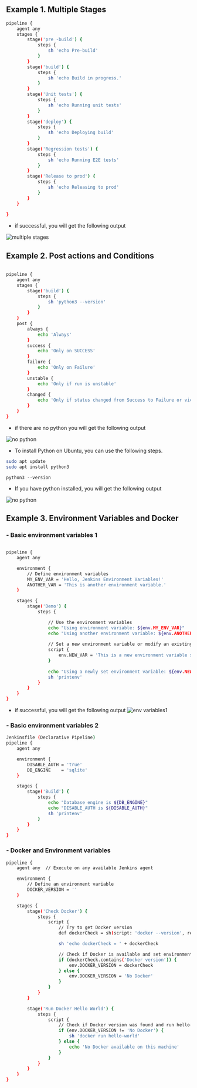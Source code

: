 

## Example 1. Multiple Stages

```bash
pipeline {
    agent any
    stages {
        stage('pre -build') {
            steps {
                sh 'echo Pre-build'
            }
        }
        stage('build') {
            steps {
                sh 'echo Build in progress.'
            }
        }
        stage('Unit tests') {
            steps {
                sh 'echo Running unit tests'
            }
        }
        stage('deploy') {
            steps {
                sh 'echo Deploying build'
            }
        }
        stage('Regression tests') {
            steps {
                sh 'echo Running E2E tests'
            }
        }
        stage('Release to prod') {
            steps {
                sh 'echo Releasing to prod'
            }
        }
    }
 
}
```

- if successful, you will get the following output


![multiple stages](./images/1_MultipleStages.jpg)

## Example 2. Post actions and Conditions

```bash

pipeline {
    agent any
    stages {
        stage('build') {
            steps {
                sh 'python3 --version'
            }
        }
    }
    post {
        always {
            echo 'Always'
        }
        success {
            echo 'Only on SUCCESS'
        }
        failure {
            echo 'Only on Failure'
        }
        unstable {
            echo 'Only if run is unstable'
        }
        changed {
            echo 'Only if status changed from Success to Failure or vice versa w.r.t. last run.'
        }
    }
}

```

- if there are no python you will get the following output

![no python](./images/2_nopython.jpg)

- To install Python on Ubuntu, you can use the following steps. 

```bash
sudo apt update
sudo apt install python3
```

```
python3 --version
```

- If you have python installed, you will get the following output

![no python](./images/2_python.jpg)

## Example 3. Environment Variables and Docker

### - Basic environment variables 1

```bash

pipeline {
    agent any

    environment {
        // Define environment variables
        MY_ENV_VAR = 'Hello, Jenkins Environment Variables!'
        ANOTHER_VAR = 'This is another environment variable.'
    }

    stages {
        stage('Demo') {
            steps {

                // Use the environment variables
                echo "Using environment variable: ${env.MY_ENV_VAR}"
                echo "Using another environment variable: ${env.ANOTHER_VAR}"
                
                // Set a new environment variable or modify an existing one
                script {
                    env.NEW_VAR = 'This is a new environment variable set during runtime.'
                }
                
                echo "Using a newly set environment variable: ${env.NEW_VAR}"
                sh 'printenv'
            }
        }
    }
}


```

- if successful, you will get the following output
![env variables1](./images/3_env1.jpg)

### - Basic environment variables 2

```bash
Jenkinsfile (Declarative Pipeline)
pipeline {
    agent any

    environment {
        DISABLE_AUTH = 'true'
        DB_ENGINE    = 'sqlite'
    }

    stages {
        stage('Build') {
            steps {
                echo "Database engine is ${DB_ENGINE}"
                echo "DISABLE_AUTH is ${DISABLE_AUTH}"
                sh 'printenv'
            }
        }
    }
}

```


### - Docker and Environment variables


```bash
pipeline {
    agent any  // Execute on any available Jenkins agent

    environment {
        // Define an environment variable 
        DOCKER_VERSION = ''
    }

    stages {
        stage('Check Docker') {
            steps {
                script {
                    // Try to get Docker version
                    def dockerCheck = sh(script: 'docker --version', returnStdout: true).trim()

                    sh 'echo dockerCheck = ' + dockerCheck

                    // Check if Docker is available and set environment variable accordingly
                    if (dockerCheck.contains('Docker version')) {
                        env.DOCKER_VERSION = dockerCheck
                    } else {
                        env.DOCKER_VERSION = 'No Docker'
                    }
                }
            }
        }

        stage('Run Docker Hello World') {
            steps {
                script {
                    // Check if Docker version was found and run hello-world image
                    if (env.DOCKER_VERSION != 'No Docker') {
                        sh 'docker run hello-world'
                    } else {
                        echo 'No Docker available on this machine'
                    }
                }
            }
        }
    }
}

```